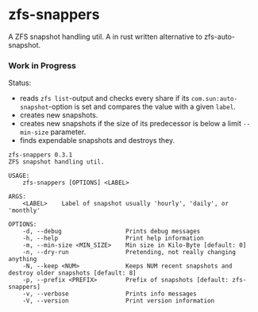 # zfs-snappers

A ZFS snapshot handling util. A in rust written alternative to zfs-auto-snapshot.

### Work in Progress
Status:
- reads `zfs list`-output and checks every share if its `com.sun:auto-snapshot`-option is set and compares the value with a given `label`.
- creates new snapshots.
- creates new snapshots if the size of its predecessor is below a limit `--min-size` parameter.  
- finds expendable snapshots and destroys they.

```text
zfs-snappers 0.3.1
ZFS snapshot handling util.

USAGE:
    zfs-snappers [OPTIONS] <LABEL>

ARGS:
    <LABEL>    Label of snapshot usually 'hourly', 'daily', or 'monthly'

OPTIONS:
    -d, --debug                  Prints debug messages
    -h, --help                   Print help information
    -m, --min-size <MIN_SIZE>    Min size in Kilo-Byte [default: 0]
    -n, --dry-run                Pretending, not really changing anything
    -N, --keep <NUM>             Keeps NUM recent snapshots and destroy older snapshots [default: 8]
    -p, --prefix <PREFIX>        Prefix of snapshots [default: zfs-snappers]
    -v, --verbose                Prints info messages
    -V, --version                Print version information
```

